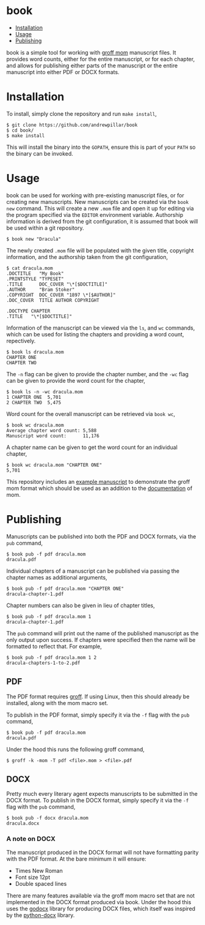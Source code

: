 # book

* [Installation](#installation)
* [Usage](#usage)
* [Publishing](#publishing)

book is a simple tool for working with [groff mom][] manuscript files. It
provides word counts, either for the entire manuscript, or for each chapter,
and allows for publishing either parts of the manuscript or the entire
manuscript into either PDF or DOCX formats.

[groff mom]: https://www.schaffter.ca/mom/mom-01.html

# Installation

To install, simply clone the repository and run `make install`,

    $ git clone https://github.com/andrewpillar/book
    $ cd book/
    $ make install

This will install the binary into the `GOPATH`, ensure this is part of your
`PATH` so the binary can be invoked.

# Usage

book can be used for working with pre-existing manuscript files, or for
creating new manuscripts. New manuscripts can be created via the `book new`
command. This will create a new `.mom` file and open it up for editing via the
program specified via the `EDITOR` environment variable. Authorship information
is derived from the git configuration, it is assumed that book will be used
within a git repository.

    $ book new "Dracula"

The newly created `.mom` file will be populated with the given title, copyright
information, and the authorship taken from the git configuration,

    $ cat dracula.mom
    .DOCTITLE   "My Book"
    .PRINTSTYLE "TYPESET"
    .TITLE      DOC_COVER "\*[$DOCTITLE]"
    .AUTHOR     "Bram Stoker"
    .COPYRIGHT  DOC_COVER "1897 \*[$AUTHOR]"
    .DOC_COVER  TITLE AUTHOR COPYRIGHT
    
    .DOCTYPE CHAPTER
    .TITLE   "\*[$DOCTITLE]"

Information of the manuscript can be viewed via the `ls`, and `wc` commands,
which can be used for listing the chapters and providing a word count,
repectively.

    $ book ls dracula.mom
    CHAPTER ONE
    CHAPTER TWO

The `-n` flag can be given to provide the chapter number, and the `-wc` flag
can be given to provide the word count for the chapter,

    $ book ls -n -wc dracula.mom
    1 CHAPTER ONE  5,701
    2 CHAPTER TWO  5,475

Word count for the overall manuscript can be retrieved via `book wc`,

    $ book wc dracula.mom
    Average chapter word count: 5,588
    Manuscript word count:      11,176

A chapter name can be given to get the word count for an individual chapter,

    $ book wc dracula.mom "CHAPTER ONE"
    5,701

This repository includes an [example manuscript][] to demonstrate the groff mom
format which should be used as an addition to the [documentation][] of mom.

[example manuscript]: /testdata/dracula.mom

[documentation]: https://schaffter.ca/mom/momdoc/toc.html

# Publishing

Manuscripts can be published into both the PDF and DOCX formats, via the `pub`
command,

    $ book pub -f pdf dracula.mom
    dracula.pdf

Individual chapters of a manuscript can be published via passing the chapter
names as additional arguments,

    $ book pub -f pdf dracula.mom "CHAPTER ONE"
    dracula-chapter-1.pdf

Chapter numbers can also be given in lieu of chapter titles,

    $ book pub -f pdf dracula.mom 1
    dracula-chapter-1.pdf

The `pub` command will print out the name of the published manuscript as the
only output upon success. If chapters were specified then the name will be
formatted to reflect that. For example,

    $ book pub -f pdf dracula.mom 1 2
    dracula-chapters-1-to-2.pdf

## PDF

The PDF format requires [groff][]. If using Linux, then this should already be
installed, along with the mom macro set.

[groff]: https://www.gnu.org/software/groff/

To publish in the PDF format, simply specify it via the `-f` flag with the `pub`
command,

    $ book pub -f pdf dracula.mom
    dracula.pdf

Under the hood this runs the following groff command,

    $ groff -k -mom -T pdf <file>.mom > <file>.pdf

## DOCX

Pretty much every literary agent expects manuscripts to be submitted in the DOCX
format. To publish in the DOCX format, simply specify it via the `-f` flag with
the `pub` command,

    $ book pub -f docx dracula.mom
    dracula.docx

### A note on DOCX

The manuscript produced in the DOCX format will not have formatting parity with
the PDF format. At the bare minimum it will ensure:

* Times New Roman
* Font size 12pt
* Double spaced lines

There are many features available via the groff mom macro set that are not
implemented in the DOCX format produced via book. Under the hood this uses the
[godocx][] library for producing DOCX files, which itself was inspired by the
[python-docx][] library.

[godocx]: https://pkg.go.dev/github.com/gomutex/godocx

[python-docx]: https://python-docx.readthedocs.io/en/latest/
